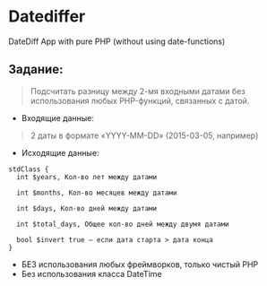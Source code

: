 # Datediffer
DateDiff App with pure PHP (without using date-functions)

## Задание:
> Подсчитать разницу между 2-мя входными датами без использования любых PHP-функций, связанных с датой.

* Входящие данные:
> 2 даты в формате «YYYY-MM-DD» (2015-03-05, например)

* Исходящие данные:

```
stdClass {
  int $years, Кол-во лет между датами

  int $months, Кол-во месяцев между датами

  int $days, Кол-во дней между датами

  int $total_days, Общее кол-во дней между двумя датами 

  bool $invert true — если дата старта > дата конца
}
```

* БЕЗ использования любых фреймворков, только чистый PHP
* Без использования класса DateTime
